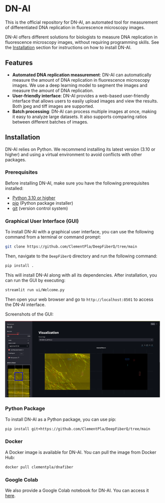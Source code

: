 # DN-AI

This is the official repository for DN-AI, an automated tool for measurement of differentiated DNA replication in fluorescence microscopy images.

DN-AI offers different solutions for biologists to measure DNA replication in fluorescence microscopy images, without requiring programming skills. See the [Installation](#installation) section for instructions on how to install DN-AI.

## Features

- **Automated DNA replication measurement**: DN-AI can automatically measure the amount of DNA replication in fluorescence microscopy images. We use a deep learning model to segment the images and measure the amount of DNA replication.
- **User-friendly interface**: DN-AI provides a web-based user-friendly interface that allows users to easily upload images and view the results. Both jpeg and tiff images are supported.
- **Batch processing**: DN-AI can process multiple images at once, making it easy to analyze large datasets. It also supports comparing ratios between different batches of images.




## Installation

DN-AI relies on Python. We recommend installing its latest version (3.10 or higher) and using a virtual environment to avoid conflicts with other packages.

### Prerequisites
Before installing DN-AI, make sure you have the following prerequisites installed:
- [Python 3.10 or higher](https://www.python.org/downloads/) 
- [pip](https://pip.pypa.io/en/stable/installation/) (Python package installer)
- [git](https://git-scm.com/downloads) (version control system)

### Graphical User Interface (GUI)
To install DN-AI with a graphical user interface, you can use the following command from a terminal or command prompt:

```bash
git clone https://github.com/ClementPla/DeepFiberQ/tree/main
```
Then, navigate to the `DeepFiberQ` directory and run the following command:

```bash
pip install .
```
This will install DN-AI along with all its dependencies. After installation, you can run the GUI by executing:

```bash
streamlit run ui/Welcome.py
```

Then open your web browser and go to `http://localhost:8501` to access the DN-AI interface.

Screenshots of the GUI:

![DN-AI GUI](imgs/screenshot.png)

### Python Package
To install DN-AI as a Python package, you can use pip:

```bash
pip install git+https://github.com/ClementPla/DeepFiberQ/tree/main
```


### Docker
A Docker image is available for DN-AI. You can pull the image from Docker Hub:

```bash
docker pull clementpla/dnafiber
```

### Google Colab
We also provide a Google Colab notebook for DN-AI. You can access it [here](https://colab.research.google.com/github/ClementPla/DeepFiberQ/blob/main/Colab/DNA_Fiber_Q.ipynb).

